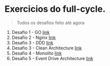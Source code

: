 # Exercicios do full-cycle.

> Todos os desafios feito até agora

1. Desafio 1 - GO [link](desafio-go/README.md)
2. Desafio 2 - Nginx [link](desafio-nginx-node/README.md)
3. Desafio 3 - DDD [link](desafio-ddd/README.md)
3. Desafio 3 - Clean Architecture [link](desafio-clean-architecture/README.md)
4. Desafio 4 - Monolito [link](desafio-monolito/README.md)
5. Desafio 5 - Event Drive Architecture [link](fc-felipe-wallet/README.md)